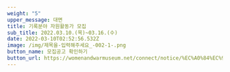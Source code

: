 ```yaml
---
weight: "5"
upper_message: 대면
title: 기록분야 자원활동가 모집
sub_title: 2022.03.10.(목)~03.16.(수)
date: 2022-03-10T02:52:56.532Z
image: /img/제목을-입력해주세요_-002-1-.png
button_name: 모집공고 확인하기
button_url: https://womenandwarmuseum.net/connect/notice/%EC%A0%84%EC%9F%81%EA%B3%BC%EC%97%AC%EC%84%B1%EC%9D%B8%EA%B6%8C%EB%B0%95%EB%AC%BC%EA%B4%80-%EC%9E%90%EC%9B%90%ED%99%9C%EB%8F%99%EA%B0%80-%EB%AA%A8%EC%A7%91-%EB%8C%80%EB%A9%B4-%EB%B9%84%EB%8C%80%EB%A9%B4/
---
```

